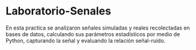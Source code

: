 # Laboratorio-Senales
En esta practica se analizaron señales simuladas y reales recolectadas en bases de datos, calculando sus parámetros estadísticos por medio de Python, capturando la señal y evaluando la relación señal-ruido.
